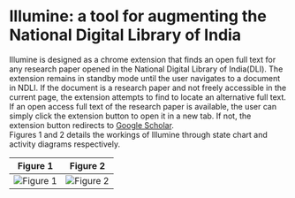 # Illumine: a tool for augmenting the National Digital Library of India

Illumine is designed as a chrome extension that finds an open full text for any research paper opened in the National Digital Library of India(DLI). The extension remains in standby mode until the user navigates to a document in NDLI. If the document is a research paper and not freely accessible in the current page, the extension attempts to find to locate an alternative full text. If an open access full text of the research paper is available, the user can simply click the extension button to open it in a new tab. If not, the extension button redirects to [Google Scholar](https://www.google.com).  
Figures 1 and 2 details the workings of Illumine through state chart and activity diagrams respectively.

| Figure 1      | Figure 2      | 
|------------|-------------| 
| ![Figure 1](https://github.com/soumyaxyz/illumine/blob/master/State_Diagram.png)|![Figure 2](https://github.com/soumyaxyz/illumine/blob/master/Activity_Diagram.png) |


